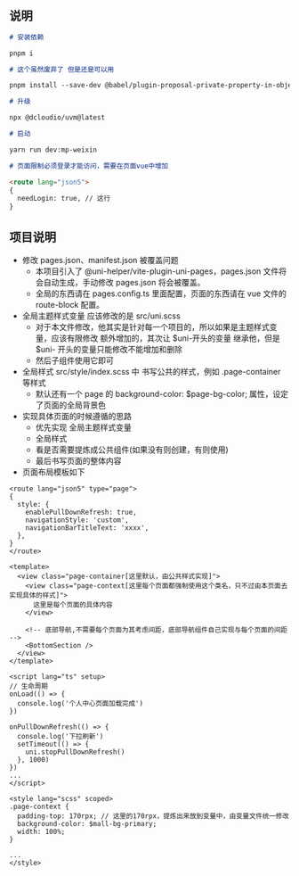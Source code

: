 ## 说明

```markdown
# 安装依赖

pnpm i

# 这个虽然废弃了 但是还是可以用

pnpm install --save-dev @babel/plugin-proposal-private-property-in-object

# 升级

npx @dcloudio/uvm@latest

# 启动

yarn run dev:mp-weixin

# 页面限制必须登录才能访问，需要在页面vue中增加

<route lang="json5">
{
  needLogin: true, // 这行
}
```

## 项目说明

- 修改 pages.json、manifest.json 被覆盖问题
  - 本项目引入了 @uni-helper/vite-plugin-uni-pages，pages.json 文件将会自动生成，手动修改 pages.json 将会被覆盖。
  - 全局的东西请在 pages.config.ts 里面配置，页面的东西请在 vue 文件的 route-block 配置。
- 全局主题样式变量 应该修改的是 src/uni.scss
  - 对于本文件修改，他其实是针对每一个项目的，所以如果是主题样式变量，应该有限修改 额外增加的，其次让 $uni-开头的变量 继承他，但是 $uni- 开头的变量只能修改不能增加和删除
  - 然后子组件使用它即可
- 全局样式 src/style/index.scss 中 书写公共的样式，例如 .page-container 等样式
  - 默认还有一个 page 的 background-color: $page-bg-color; 属性，设定了页面的全局背景色
- 实现具体页面的时候遵循的思路
  - 优先实现 全局主题样式变量
  - 全局样式
  - 看是否需要提炼成公共组件(如果没有则创建，有则使用)
  - 最后书写页面的整体内容
- 页面布局模板如下

```vue
<route lang="json5" type="page">
{
  style: {
    enablePullDownRefresh: true,
    navigationStyle: 'custom',
    navigationBarTitleText: 'xxxx',
  },
}
</route>

<template>
  <view class="page-container[这里默认，由公共样式实现]">
    <view class="page-context[这里每个页面都强制使用这个类名，只不过由本页面去实现具体的样式]">
      这里是每个页面的具体内容
    </view>

    <!-- 底部导航,不需要每个页面为其考虑间距，底部导航组件自己实现与每个页面的间距 -->
    <BottomSection />
  </view>
</template>

<script lang="ts" setup>
// 生命周期
onLoad(() => {
  console.log('个人中心页面加载完成')
})

onPullDownRefresh(() => {
  console.log('下拉刷新')
  setTimeout(() => {
    uni.stopPullDownRefresh()
  }, 1000)
})
...
</script>

<style lang="scss" scoped>
.page-context {
  padding-top: 170rpx; // 这里的170rpx，提炼出来放到变量中，由变量文件统一修改
  background-color: $mall-bg-primary;
  width: 100%;
}

...
</style>
```
